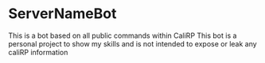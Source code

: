 # ServerNameBot
 This is a bot based on all public commands within CaliRP
 This bot is a personal project to show my skills and is not intended to expose or leak any caliRP information 
